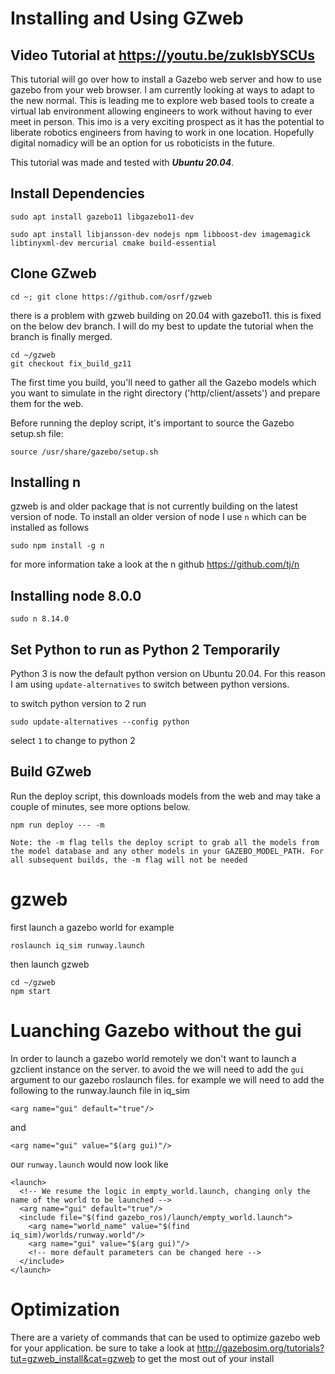 # Installing and Using GZweb

## Video Tutorial at https://youtu.be/zukIsbYSCUs

This tutorial will go over how to install a Gazebo web server and how to use gazebo from your web browser. I am currently looking at ways to adapt to the new normal. This is leading me to explore web based tools to create a virtual lab environment allowing engineers to work without having to ever meet in person. This imo is a very exciting prospect as it has the potential to liberate robotics engineers from having to work in one location. Hopefully digital nomadicy will be an option for us roboticists in the future. 

This tutorial was made and tested with ***Ubuntu 20.04***. 

## Install Dependencies 

```
sudo apt install gazebo11 libgazebo11-dev
```

```
sudo apt install libjansson-dev nodejs npm libboost-dev imagemagick libtinyxml-dev mercurial cmake build-essential
```

## Clone GZweb
```
cd ~; git clone https://github.com/osrf/gzweb
```
there is a problem with gzweb building on 20.04 with gazebo11. this is fixed on the below dev branch. I will do my best to update the tutorial when the branch is finally merged.
```
cd ~/gzweb
git checkout fix_build_gz11
```
The first time you build, you'll need to gather all the Gazebo models which you want to simulate in the right directory ('http/client/assets') and prepare them for the web.

Before running the deploy script, it's important to source the Gazebo setup.sh file:
```
source /usr/share/gazebo/setup.sh
```
## Installing n 
gzweb is and older package that is not currently building on the latest version of node. To install an older version of node I use `n` which can be installed as follows 
```
sudo npm install -g n
```

for more information take a look at the n github https://github.com/tj/n

## Installing node 8.0.0
```
sudo n 8.14.0
```

## Set Python to run as Python 2 Temporarily 

Python 3 is now the default python version on Ubuntu 20.04. For this reason I am using `update-alternatives` to switch between python versions.

to switch python version to 2 run 
```
sudo update-alternatives --config python
``` 
select `1` to change to python 2 

## Build GZweb
Run the deploy script, this downloads models from the web and may take a couple of minutes, see more options below.
```
npm run deploy --- -m
```
    Note: the -m flag tells the deploy script to grab all the models from the model database and any other models in your GAZEBO_MODEL_PATH. For all subsequent builds, the -m flag will not be needed

# gzweb
first launch a gazebo world for example 
```
roslaunch iq_sim runway.launch
```

then launch gzweb
```
cd ~/gzweb
npm start
```
# Luanching Gazebo without the gui

In order to launch a gazebo world remotely we don't want to launch a gzclient instance on the server. to avoid the we will need to add the `gui` argument to our gazebo roslaunch files. for example we will need to add the following to the runway.launch file in iq_sim
```
<arg name="gui" default="true"/>
```
and 
```
<arg name="gui" value="$(arg gui)"/>
```
our `runway.launch` would now look like  
```
<launch>
  <!-- We resume the logic in empty_world.launch, changing only the name of the world to be launched -->
  <arg name="gui" default="true"/>
  <include file="$(find gazebo_ros)/launch/empty_world.launch">
    <arg name="world_name" value="$(find iq_sim)/worlds/runway.world"/>
    <arg name="gui" value="$(arg gui)"/>
    <!-- more default parameters can be changed here -->
  </include>
</launch>

```

# Optimization 
There are a variety of commands that can be used to optimize gazebo web for your application. be sure to take a look at http://gazebosim.org/tutorials?tut=gzweb_install&cat=gzweb to get the most out of your install 

